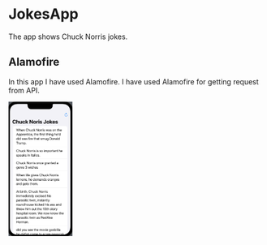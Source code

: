 # JokesApp

The app shows Chuck Norris jokes.

## Alamofire

In this app I have used Alamofire. I have used Alamofire for getting request from API.



<img src="JokesApp/1.png" width=25% height=25%)>

